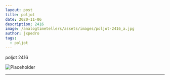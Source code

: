 ```yaml
---
layout: post
title: poljot
date: 2020-11-06
description: 2416
image: /analogtimetellers/assets/images/poljot-2416_a.jpg
author: jxpedro
tags: 
  - poljot
---
```

<p >poljot 2416</p>

![Placeholder](/analogtimetellers/assets/images/poljot-2416_a.jpg)

<p></p>

<hr/>